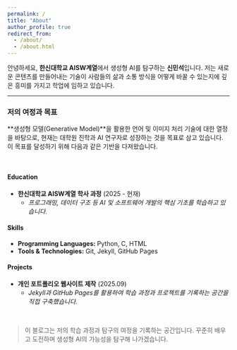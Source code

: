 ```yaml
---
permalink: /
title: "About"
author_profile: true
redirect_from: 
  - /about/
  - /about.html
---
```


안녕하세요, **한신대학교 AISW계열**에서 생성형 AI를 탐구하는 **신민석**입니다.
저는 새로운 콘텐츠를 만들어내는 기술이 사람들의 삶과 소통 방식을 어떻게 바꿀 수 있는지에 깊은 흥미를 가지고 학업에 임하고 있습니다.

---

### <i class="fas fa-rocket"></i> 저의 여정과 목표

**생성형 모델(Generative Model)**을 활용한 언어 및 이미지 처리 기술에 대한 열정을 바탕으로, 현재는 대학원 진학과 AI 연구자로 성장하는 것을 목표로 삼고 있습니다. 이 목표를 달성하기 위해 다음과 같은 기반을 다져왔습니다.

<br>

#### <i class="fas fa-graduation-cap"></i> Education

* **한신대학교 AISW계열 학사 과정** (2025 - 현재)
  * *프로그래밍, 데이터 구조 등 AI 및 소프트웨어 개발의 핵심 기초를 학습하고 있습니다.*

#### <i class="fas fa-code"></i> Skills

* **Programming Languages:** Python, C, HTML
* **Tools & Technologies:** Git, Jekyll, GitHub Pages

#### <i class="fas fa-project-diagram"></i> Projects

* **개인 포트폴리오 웹사이트 제작** (2025.09)
  * *Jekyll과 GitHub Pages를 활용하여 학습 과정과 프로젝트를 기록하는 공간을 직접 구축했습니다.*

<br>

> 이 블로그는 저의 학습 과정과 탐구의 여정을 기록하는 공간입니다. 꾸준히 배우고 도전하며 생성형 AI의 가능성을 탐구해 나가겠습니다.
